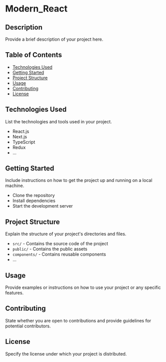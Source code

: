 # Modern_React

## Description

Provide a brief description of your project here.

## Table of Contents

- [Technologies Used](#technologies-used)
- [Getting Started](#getting-started)
- [Project Structure](#project-structure)
- [Usage](#usage)
- [Contributing](#contributing)
- [License](#license)

## Technologies Used

List the technologies and tools used in your project.

- React.js
- Next.js
- TypeScript
- Redux
- ...

## Getting Started

Include instructions on how to get the project up and running on a local machine.

- Clone the repository
- Install dependencies
- Start the development server

## Project Structure

Explain the structure of your project's directories and files.

- `src/` - Contains the source code of the project
- `public/` - Contains the public assets
- `components/` - Contains reusable components
- ...

## Usage

Provide examples or instructions on how to use your project or any specific features.

## Contributing

State whether you are open to contributions and provide guidelines for potential contributors.

## License

Specify the license under which your project is distributed.



